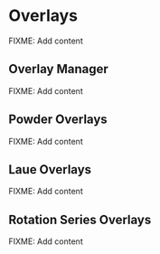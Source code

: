 # Overlays

FIXME: Add content

## Overlay Manager

FIXME: Add content

## Powder Overlays

FIXME: Add content

## Laue Overlays

FIXME: Add content

## Rotation Series Overlays

FIXME: Add content
